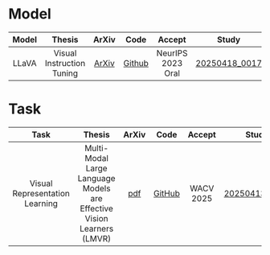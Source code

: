 # Model
| Model | Thesis | ArXiv | Code | Accept | Study |
| :---: | :---: | :---: | :---: | :---: | :---: | 
| LLaVA | Visual Instruction Tuning | [ArXiv](https://arxiv.org/abs/2304.08485) | [Github](https://github.com/haotian-liu/LLaVA) | NeurIPS 2023 Oral | [20250418_0017](Model/LLaVA_공부_20250418_0017.pdf) |


# Task
| Task | Thesis | ArXiv | Code | Accept | Study |
| :---: | :---: | :---: | :---: | :---: | :---: | 
| Visual Representation Learning | Multi-Modal Large Language Models are Effective Vision Learners (LMVR) | [pdf](https://openaccess.thecvf.com/content/WACV2025/papers/Sun_Multi-Modal_Large_Language_Models_are_Effective_Vision_Learners_WACV_2025_paper.pdf) | [GitHub](https://github.com/lisun-ai/LMVR) | WACV 2025 | [20250413_1956](Task/LMVR_공부_20250413_1956.pdf) |
